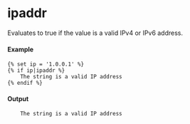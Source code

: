 # ipaddr
Evaluates to true if the value is a valid IPv4 or IPv6 address.

#### Example
```jinja2
{% set ip = '1.0.0.1' %}
{% if ip|ipaddr %}
    The string is a valid IP address
{% endif %}
```

#### Output
```jinja2
    The string is a valid IP address
```

